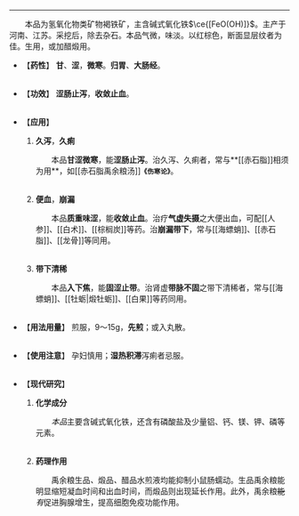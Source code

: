 ---
&emsp;&emsp;本品为氢氧化物类矿物褐铁矿，主含碱式氧化铁$\ce{[FeO(OH)]}$。主产于河南、江苏。采挖后，除去杂石。本品气微，味淡。以红棕色，断面显层纹者为佳。生用，或加醋煅用。

- 【**药性**】
	**甘**、**涩**，**微寒**。**归胃**、**大肠经**。<br></br>

- 【**功效**】
	**涩肠止泻**，**收敛止血**。<br></br>

- 【**应用**】
	1. **久泻**，**久痢**
		
		&emsp;&emsp;本品**甘涩微寒**，能**涩肠止泻**。治久泻、久痢者，常与**[[赤石脂]]相须为用**，如[[赤石脂禹余粮汤]]**`《伤寒论》`**。<br></br>
	
	2. **便血**，**崩漏**
		
		&emsp;&emsp;本品**质重味涩**，能**收敛止血**。治疗**气虚失摄**之大便出血，可配[[人参]]、[[白术]]、[[棕榈炭]]等药。治**崩漏带下**，常与[[海螵蛸]]、[[赤石脂]]、[[龙骨]]等同用。<br></br>
	
	3. **带下清稀**
		
		&emsp;&emsp;本品**入下焦**，能**固涩止带**。治肾虚**带脉不固**之带下清稀者，常与[[海螵蛸]]、[[牡蛎|煅牡蛎]]、[[白果]]等药同用。<br></br>

- 【**用法用量**】
	煎服，9～15g，**先煎**；或入丸散。<br></br>

- 【**使用注意**】
	孕妇慎用；**湿热积滞**泻痢者忌服。<br></br>

- 【**现代研究**】
	1. **化学成分**
		
		&emsp;&emsp;<dfn>本品</dfn>主要含碱式氧化铁，还含有磷酸盐及少量铝、钙、镁、钾、磷等元素。<br></br>
	
	2. **药理作用**
		
		&emsp;&emsp;禹余粮生品<dfn>、</dfn>煅品<dfn>、</dfn>醋品水煎液均能抑制小鼠肠蠕动。生品禹余粮能明显缩短凝血时间和出血时间，而煅品则出现延长作用。此外，禹余粮~~能~~<dfn>有</dfn>促进胸腺增生，提高细胞免疫功能作用。